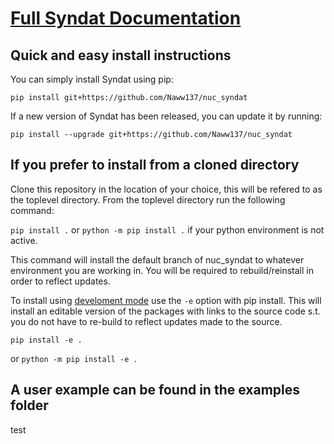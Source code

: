 # [Full Syndat Documentation](https://naww137.github.io/Syndat/build/html/index.html)

## Quick and easy install instructions

You can simply install Syndat using pip:
```
pip install git+https://github.com/Naww137/nuc_syndat
```
If a new version of Syndat has been released, you can update it by running:
```
pip install --upgrade git+https://github.com/Naww137/nuc_syndat
```

## If you prefer to install from a cloned directory

Clone this repository in the location of your choice, this will be refered to as the toplevel directory. From the toplevel directory run the following command:

`pip install .`
or
`python -m pip install .`
if your python environment is not active.

This command will install the default branch of nuc_syndat to whatever environment you are working in. You will be required to rebuild/reinstall in order to reflect updates. 

To install using [develoment mode](https://setuptools.pypa.io/en/latest/userguide/development_mode.html) use the `-e` option with pip install. This will install an editable version of the packages with links to the source code s.t. you do not have to re-build to reflect updates made to the source.
```
pip install -e .
```
or 
`python -m pip install -e .`

## A user example can be found in the examples folder

test
